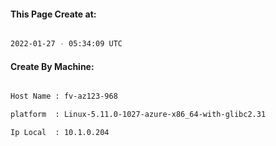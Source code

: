 
   
#### This Page Create at:

```bash

2022-01-27 - 05:34:09 UTC

```

#### Create By Machine:

```bash

Host Name : fv-az123-968

platform  : Linux-5.11.0-1027-azure-x86_64-with-glibc2.31

Ip Local  : 10.1.0.204

```

